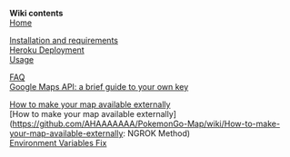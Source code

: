 **Wiki contents**<br/>
[Home](https://github.com/AHAAAAAAA/PokemonGo-Map/wiki)<br/>

[Installation and requirements](https://github.com/AHAAAAAAA/PokemonGo-Map/wiki/Installation-and-requirements)<br/>
[Heroku Deployment](https://github.com/AHAAAAAAA/PokemonGo-Map/wiki/Heroku-Deployment)<br/>
[Usage](https://github.com/AHAAAAAAA/PokemonGo-Map/wiki/Usage)<br/>

[FAQ](https://github.com/AHAAAAAAA/PokemonGo-Map/wiki/FAQ)<br/>
[Google Maps API: a brief guide to your own key](https://github.com/AHAAAAAAA/PokemonGo-Map/wiki/Google-Maps-API:-a-brief-guide-to-your-own-key)

[How to make your map available externally](https://github.com/AHAAAAAAA/PokemonGo-Map/wiki/How-to-make-your-map-available-externally)  
[How to make your map available externally](https://github.com/AHAAAAAAA/PokemonGo-Map/wiki/How-to-make-your-map-available-externally: NGROK Method)  
[Environment Variables Fix](https://github.com/AHAAAAAAA/PokemonGo-Map/wiki/Environment-Variables-fix)